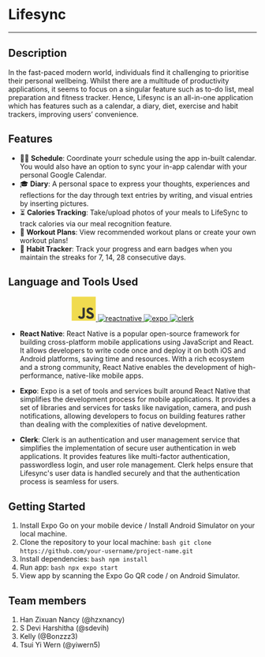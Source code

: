 # Lifesync

---

## Description

In the fast-paced modern world, individuals find it challenging to prioritise their personal wellbeing. Whilst there are a multitude of productivity applications, it seems to focus on a singular feature such as to-do list, meal preparation and fitness tracker. Hence, Lifesync is an all-in-one application which has features such as a calendar, a diary, diet, exercise and habit trackers, improving users’ convenience. 

## Features

- 👨‍💻 **Schedule**: Coordinate yourr schedule using the app in-built calendar. You would also have an option to sync your in-app calendar with your personal Google Calendar. 
- 🎓 **Diary**: A personal space to express your thoughts, experiences and reflections for the day through text entries by writing, and visual entries by inserting pictures. 
- ⏳ **Calories Tracking**: Take/upload photos of your meals to LifeSync to track calories via our meal recognition feature.
- 🧸 **Workout Plans**: View recommended workout plans or create your own workout plans!
- 🔐 **Habit Tracker**: Track your progress and earn badges when you maintain the streaks for 7, 14, 28 consecutive days.

## Language and Tools Used
<p align="center"> 
<a href="https://developer.mozilla.org/en-US/docs/Web/JavaScript" target="_blank" rel="noreferrer"> <img src="https://raw.githubusercontent.com/devicons/devicon/master/icons/javascript/javascript-original.svg" alt="javascript" width="50" height="50"/> </a> 
<a href="https://reactnative.dev/" target="_blank" rel="noreferrer"> <img src="https://reactnative.dev/img/header_logo.svg" alt="reactnative" width="50" height="50"/> </a> 
<a href="https://docs.expo.dev/" target="_blank" rel="noreferrer"> <img src="https://seeklogo.com/images/E/expo-go-app-logo-BBBE394CB8-seeklogo.com.png" alt="expo" width="50" height="50"/> </a>
<a href="https://clerk.com/" target="_blank" rel="noreferrer"> <img src="https://cdn.sanity.io/images/o0o2tn5x/production/2399b991025c365aafaa6fca85d91deac801e654-1046x1046.png" alt="clerk" width="50" height="50"/> </a>
</p>

- **React Native**:
React Native is a popular open-source framework for building cross-platform mobile applications using JavaScript and React. It allows developers to write code once and deploy it on both iOS and Android platforms, saving time and resources. With a rich ecosystem and a strong community, React Native enables the development of high-performance, native-like mobile apps.

- **Expo**:
Expo is a set of tools and services built around React Native that simplifies the development process for mobile applications. It provides a set of libraries and services for tasks like navigation, camera, and push notifications, allowing developers to focus on building features rather than dealing with the complexities of native development.

- **Clerk**:
Clerk is an authentication and user management service that simplifies the implementation of secure user authentication in web applications. It provides features like multi-factor authentication, passwordless login, and user role management. Clerk helps ensure that Lifesync's user data is handled securely and that the authentication process is seamless for users.


## Getting Started
1. Install Expo Go on your mobile device / Install Android Simulator on your local machine.
2. Clone the repository to your local machine:
`bash
   git clone https://github.com/your-username/project-name.git`
3. Install dependencies:
`bash
    npm install`
4. Run app:
`bash
    npx expo start`
5. View app by scanning the Expo Go QR code / on Android Simulator.

## Team members
1. Han Zixuan Nancy (@hzxnancy)
2. S Devi Harshitha (@sdevih)
3. Kelly (@Bonzzz3)
4. Tsui Yi Wern (@yiwern5)